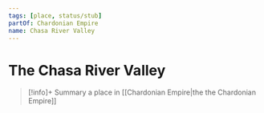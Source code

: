 ```yaml
---
tags: [place, status/stub]
partOf: Chardonian Empire
name: Chasa River Valley
---
```

# The Chasa River Valley
>[!info]+ Summary
> a place in [[Chardonian Empire|the the Chardonian Empire]]
